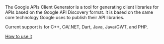 The Google APIs Client Generator is a tool for generating client libraries for APIs based on the Google API Discovery format. It is based on the same core technology Google uses to publish their API libraries.

Current support is for C++, C#/.NET, Dart, Java, Java/GWT, and PHP.

[How to use it](http://code.google.com/p/google-apis-client-generator/wiki/Usage)